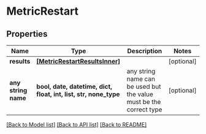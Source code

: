 # MetricRestart


## Properties
Name | Type | Description | Notes
------------ | ------------- | ------------- | -------------
**results** | [**[MetricRestartResultsInner]**](MetricRestartResultsInner.md) |  | [optional] 
**any string name** | **bool, date, datetime, dict, float, int, list, str, none_type** | any string name can be used but the value must be the correct type | [optional]

[[Back to Model list]](../README.md#documentation-for-models) [[Back to API list]](../README.md#documentation-for-api-endpoints) [[Back to README]](../README.md)



